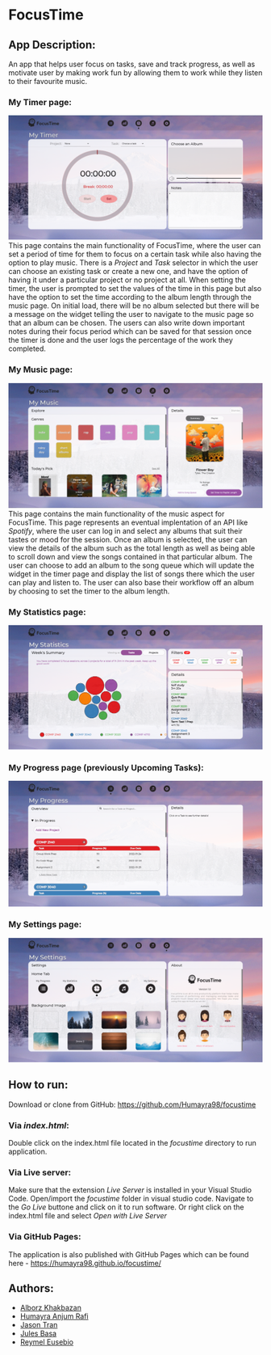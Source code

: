 # FocusTime

## App Description: 
An app that helps user focus on tasks, save and track progress, as well as motivate user by making work fun by allowing them to work while they listen to their favourite music.

### My Timer page:

![My Timer page screenshot](https://raw.githubusercontent.com/Humayra98/focustime/main/assets/readme_imgs/my_timer.png)
This page contains the main functionality of FocusTime, where the user can set a period of time for them to focus on a certain task while also having the option to play music. There is a _Project_ and _Task_ selector in which the user can choose an existing task or create a new one, and have the option of having it under a particular project or no project at all. When setting the timer, the user is prompted to set the values of the time in this page but also have the option to set the time according to the album length through the music page. On initial load, there will be no album selected but there will be a message on the widget telling the user to navigate to the music page so that an album can be chosen. The users can also write down important notes during their focus period which can be saved for that session once the timer is done and the user logs the percentage of the work they completed.  

### My Music page:

![My Music page screenshot](https://raw.githubusercontent.com/Humayra98/focustime/main/assets/readme_imgs/my_music.png)
This page contains the main functionality of the music aspect for FocusTime. This page represents an eventual implentation of an API like _Spotify_, where the user can log in and select any albums that suit their tastes or mood for the session. Once an album is selected, the user can view the details of the album such as the total length as well as being able to scroll down and view the songs contained in that particular album. The user can choose to add an album to the song queue which will update the widget in the timer page and display the list of songs there which the user can play and listen to. The user can also base their workflow off an album by choosing to set the timer to the album length.

### My Statistics page:

![My Statistics page screenshot](https://raw.githubusercontent.com/Humayra98/focustime/main/assets/readme_imgs/my_statistics.png)

### My Progress page (previously Upcoming Tasks):

![My Progress page screenshot](https://raw.githubusercontent.com/Humayra98/focustime/main/assets/readme_imgs/my_progress.png)

### My Settings page:

![My Settings page screenshot](https://raw.githubusercontent.com/Humayra98/focustime/main/assets/readme_imgs/my_settings.png)

## How to run:

Download or clone from GitHub: https://github.com/Humayra98/focustime

### Via _index.html_:
Double click on the index.html file located in the _focustime_ directory to run application.

### Via Live server:
Make sure that the extension _Live Server_ is installed in your Visual Studio Code. Open/import the _focustime_ folder in visual studio code. Navigate to the _Go Live_ buttone and click on it to run software. Or right click on the index.html file and select _Open with Live Server_ 

### Via GitHub Pages:
The application is also published with GitHub Pages which can be found here - https://humayra98.github.io/focustime/ 

## Authors:
- [Alborz Khakbazan](https://github.com/alborzk)
- [Humayra Anjum Rafi](https://github.com/Humayra98)
- [Jason Tran](https://github.com/tranndt)
- [Jules Basa](https://github.com/basaaj)
- [Reymel Eusebio](https://github.com/r3ym3l)
